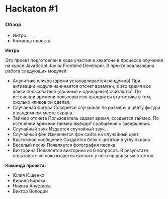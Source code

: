 # Hackaton #1

### Обзор
* Интро
* Команда проекта

**Интро**

Это проект подготовлен в ходе участия в хакатоне в процессе обучения на курсе JavaScript Junior Frontend Developer.
В пректе реализована работа следующих модулей:
- Аналитика кликов (время устанавливается рандомно)
При активации модуля начинается отсчет времени, в это время все клики пользователя (двойные и одинарные) считаются.
По истечении времени пользователю выводится статистика о том, сколько кликов он сделал.
- Случайная фигура
Создается случайная по размеру и цвету фигура в рандомном месте экрана.
- Таймер отсчета
Пользователь задает время, создается таймер. По истечении времени таймер выводит сообщение о завершении.
- Случайный звук
Издается случайный звук.
- Случайный фон
Изменяется фон сайта на случайный цвет.
- Кастомное сообщение
Создается блок с цитатой в углу экрана.
- Веселый песик
Появляется фотография песика
- Викторина
Появляется викторина из 6 вопросов. В результате пользователю показывается сколько у него правильных ответов.

**Команда проекта:**
* Юлия Ющенко
* Кирилл Бароха
* Никита Ануфриев
* Виктор Володин

